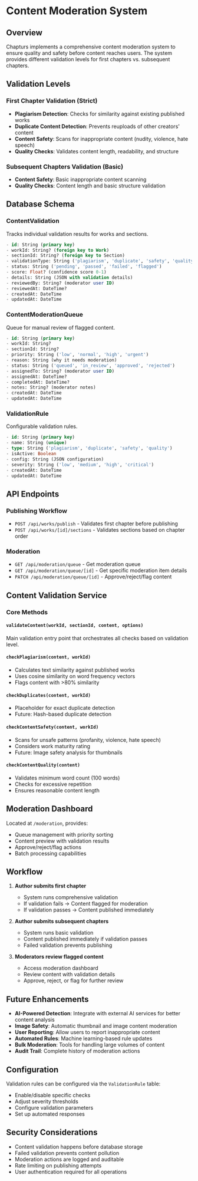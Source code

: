 # Content Moderation System

## Overview

Chapturs implements a comprehensive content moderation system to ensure quality and safety before content reaches users. The system provides different validation levels for first chapters vs. subsequent chapters.

## Validation Levels

### First Chapter Validation (Strict)
- **Plagiarism Detection**: Checks for similarity against existing published works
- **Duplicate Content Detection**: Prevents reuploads of other creators' content
- **Content Safety**: Scans for inappropriate content (nudity, violence, hate speech)
- **Quality Checks**: Validates content length, readability, and structure

### Subsequent Chapters Validation (Basic)
- **Content Safety**: Basic inappropriate content scanning
- **Quality Checks**: Content length and basic structure validation

## Database Schema

### ContentValidation
Tracks individual validation results for works and sections.

```sql
- id: String (primary key)
- workId: String? (foreign key to Work)
- sectionId: String? (foreign key to Section)
- validationType: String ('plagiarism', 'duplicate', 'safety', 'quality')
- status: String ('pending', 'passed', 'failed', 'flagged')
- score: Float? (confidence score 0-1)
- details: String (JSON with validation details)
- reviewedBy: String? (moderator user ID)
- reviewedAt: DateTime?
- createdAt: DateTime
- updatedAt: DateTime
```

### ContentModerationQueue
Queue for manual review of flagged content.

```sql
- id: String (primary key)
- workId: String?
- sectionId: String?
- priority: String ('low', 'normal', 'high', 'urgent')
- reason: String (why it needs moderation)
- status: String ('queued', 'in_review', 'approved', 'rejected')
- assignedTo: String? (moderator user ID)
- assignedAt: DateTime?
- completedAt: DateTime?
- notes: String? (moderator notes)
- createdAt: DateTime
- updatedAt: DateTime
```

### ValidationRule
Configurable validation rules.

```sql
- id: String (primary key)
- name: String (unique)
- type: String ('plagiarism', 'duplicate', 'safety', 'quality')
- isActive: Boolean
- config: String (JSON configuration)
- severity: String ('low', 'medium', 'high', 'critical')
- createdAt: DateTime
- updatedAt: DateTime
```

## API Endpoints

### Publishing Workflow
- `POST /api/works/publish` - Validates first chapter before publishing
- `POST /api/works/[id]/sections` - Validates sections based on chapter order

### Moderation
- `GET /api/moderation/queue` - Get moderation queue
- `GET /api/moderation/queue/[id]` - Get specific moderation item details
- `PATCH /api/moderation/queue/[id]` - Approve/reject/flag content

## Content Validation Service

### Core Methods

#### `validateContent(workId, sectionId, content, options)`
Main validation entry point that orchestrates all checks based on validation level.

#### `checkPlagiarism(content, workId)`
- Calculates text similarity against published works
- Uses cosine similarity on word frequency vectors
- Flags content with >80% similarity

#### `checkDuplicates(content, workId)`
- Placeholder for exact duplicate detection
- Future: Hash-based duplicate detection

#### `checkContentSafety(content, workId)`
- Scans for unsafe patterns (profanity, violence, hate speech)
- Considers work maturity rating
- Future: Image safety analysis for thumbnails

#### `checkContentQuality(content)`
- Validates minimum word count (100 words)
- Checks for excessive repetition
- Ensures reasonable content length

## Moderation Dashboard

Located at `/moderation`, provides:
- Queue management with priority sorting
- Content preview with validation results
- Approve/reject/flag actions
- Batch processing capabilities

## Workflow

1. **Author submits first chapter**
   - System runs comprehensive validation
   - If validation fails → Content flagged for moderation
   - If validation passes → Content published immediately

2. **Author submits subsequent chapters**
   - System runs basic validation
   - Content published immediately if validation passes
   - Failed validation prevents publishing

3. **Moderators review flagged content**
   - Access moderation dashboard
   - Review content with validation details
   - Approve, reject, or flag for further review

## Future Enhancements

- **AI-Powered Detection**: Integrate with external AI services for better content analysis
- **Image Safety**: Automatic thumbnail and image content moderation
- **User Reporting**: Allow users to report inappropriate content
- **Automated Rules**: Machine learning-based rule updates
- **Bulk Moderation**: Tools for handling large volumes of content
- **Audit Trail**: Complete history of moderation actions

## Configuration

Validation rules can be configured via the `ValidationRule` table:
- Enable/disable specific checks
- Adjust severity thresholds
- Configure validation parameters
- Set up automated responses

## Security Considerations

- Content validation happens before database storage
- Failed validation prevents content pollution
- Moderation actions are logged and auditable
- Rate limiting on publishing attempts
- User authentication required for all operations